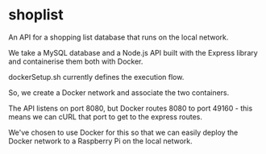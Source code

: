 # shoplist

An API for a shopping list database that runs on the local network.

We take a MySQL database and a Node.js API built with the Express library and containerise them both with Docker.

dockerSetup.sh currently defines the execution flow. 

So, we create a Docker network and associate the two containers.

The API listens on port 8080, but Docker routes 8080 to port 49160 - this means we can cURL that port to get to the express routes.

We've chosen to use Docker for this so that we can easily deploy the Docker network to a Raspberry Pi on the local network.




